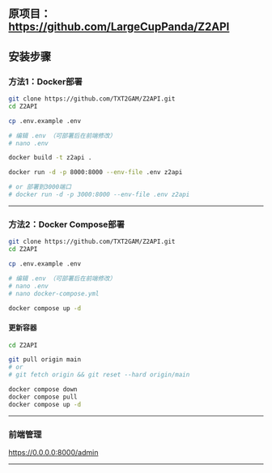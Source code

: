 ## 原项目：https://github.com/LargeCupPanda/Z2API

## 安装步骤

### 方法1：Docker部署
```bash
git clone https://github.com/TXT2GAM/Z2API.git
cd Z2API

cp .env.example .env

# 编辑 .env （可部署后在前端修改）
# nano .env

docker build -t z2api .

docker run -d -p 8000:8000 --env-file .env z2api

# or 部署到3000端口
# docker run -d -p 3000:8000 --env-file .env z2api
```

---

### 方法2：Docker Compose部署

```bash
git clone https://github.com/TXT2GAM/Z2API.git
cd Z2API

cp .env.example .env

# 编辑 .env （可部署后在前端修改）
# nano .env
# nano docker-compose.yml

docker compose up -d
```

#### 更新容器

```bash
cd Z2API

git pull origin main
# or
# git fetch origin && git reset --hard origin/main

docker compose down
docker compose pull
docker compose up -d
```

---

### 前端管理

https://0.0.0.0:8000/admin

---